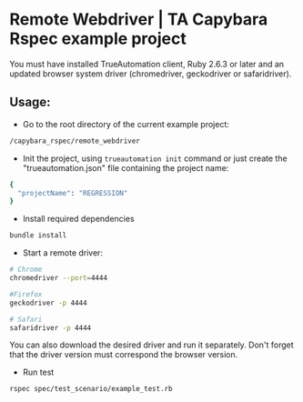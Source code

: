 # Remote Webdriver | TA Capybara Rspec example project

You must have installed TrueAutomation client, Ruby 2.6.3 or later and an updated browser system driver (chromedriver, geckodriver or safaridriver).

## Usage:
* Go to the root directory of the current example project:
```bash
/capybara_rspec/remote_webdriver
```

* Init the project, using `trueautomation init` command or just create the "trueautomation.json" file containing the project name:
```bash
{
  "projectName": "REGRESSION"
}
```

* Install required dependencies
```bash
bundle install
```

* Start a remote driver:
```bash
# Chrome
chromedriver --port=4444

#Firefox
geckodriver -p 4444

# Safari
safaridriver -p 4444
```

You can also download the desired driver and run it separately. Don't forget that the driver version must correspond the browser version.

* Run test
```bash
rspec spec/test_scenario/example_test.rb
```
